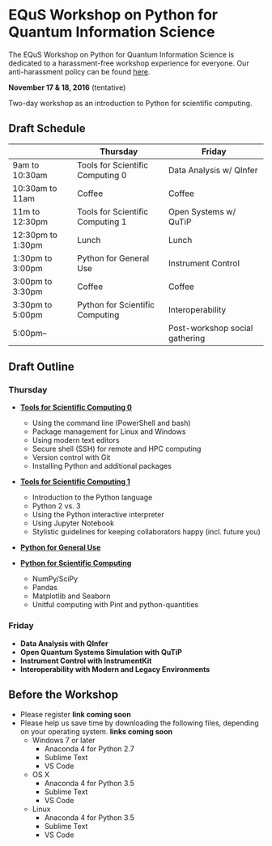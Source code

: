 # EQuS Workshop on Python for Quantum Information Science #

The EQuS Workshop on Python for Quantum Information Science is dedicated to a harassment-free workshop experience for everyone. Our anti-harassment policy can be found
[here](code-of-conduct.md).

**November 17 & 18, 2016** (tentative)

Two-day workshop as an introduction to Python for scientific computing.

## Draft Schedule ##

| | Thursday | Friday |
|---|---|---|
| 9am to 10:30am | Tools for Scientific Computing 0 | Data Analysis w/ QInfer |
| 10:30am to 11am | Coffee | Coffee |
| 11m to 12:30pm | Tools for Scientific Computing 1 | Open Systems w/ QuTiP |
| 12:30pm to 1:30pm | Lunch | Lunch |
| 1:30pm to 3:00pm | Python for General Use | Instrument Control |
| 3:00pm to 3:30pm | Coffee | Coffee |
| 3:30pm to 5:00pm | Python for Scientific Computing | Interoperability |
| 5:00pm– | | Post-workshop social gathering |


## Draft Outline ##

### Thursday ###

- [**Tools for Scientific Computing 0**](https://nbviewer.jupyter.org/github/QuinnPhys/PythonWorkshop-science/blob/master/lecture-0-scicomp-tools-part0.ipynb)
    - Using the command line (PowerShell and bash)
    - Package management for Linux and Windows
    - Using modern text editors
    - Secure shell (SSH) for remote and HPC computing
    - Version control with Git
    - Installing Python and additional packages

- [**Tools for Scientific Computing 1**](https://nbviewer.jupyter.org/github/QuinnPhys/PythonWorkshop-science/blob/master/lecture-1-scicomp-tools-part1.ipynb)
    - Introduction to the Python language
    - Python 2 vs. 3
    - Using the Python interactive interpreter
    - Using Jupyter Notebook
    - Stylistic guidelines for keeping collaborators happy (incl. future you)

- [**Python for General Use**](https://nbviewer.jupyter.org/github/QuinnPhys/PythonWorkshop-science/blob/master/lecture-2-python-general.ipynb)

- [**Python for Scientific Computing**](https://nbviewer.jupyter.org/github/QuinnPhys/PythonWorkshop-science/blob/master/lecture-3-python-scicomp.ipynb)
    - NumPy/SciPy
    - Pandas
    - Matplotlib and Seaborn
    - Unitful computing with Pint and python-quantities

### Friday ###

- **Data Analysis with QInfer**
- **Open Quantum Systems Simulation with QuTiP**
- **Instrument Control with InstrumentKit**
- **Interoperability with Modern and Legacy Environments**


## Before the Workshop ##

- Please register **link coming soon**
- Please help us save time by downloading the following files, depending on your operating system. **links coming soon**
    - Windows 7 or later
        - Anaconda 4 for Python 2.7
        - Sublime Text
        - VS Code
    - OS X
        - Anaconda 4 for Python 3.5
        - Sublime Text
        - VS Code
    - Linux
        - Anaconda 4 for Python 3.5
        - Sublime Text
        - VS Code

